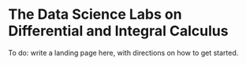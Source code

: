 # The Data Science Labs on Differential and Integral Calculus

To do: write a landing page here, with directions on how to get started.